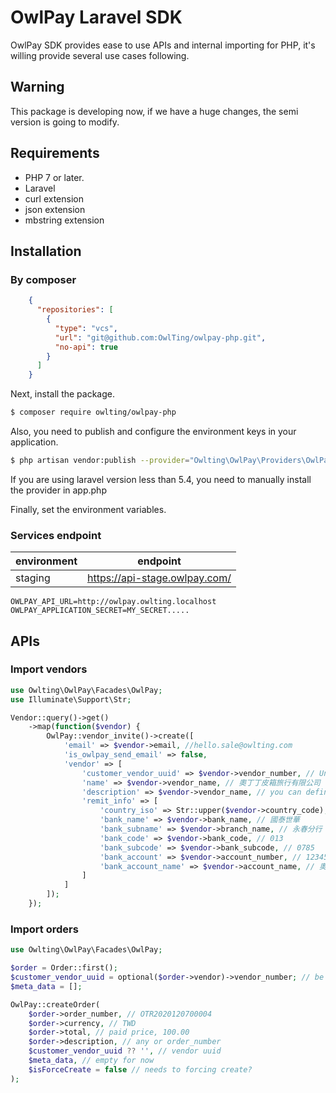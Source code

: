 # OwlPay Laravel SDK
OwlPay SDK provides ease to use APIs and internal importing for PHP, it's willing provide several use cases following.

## Warning
This package is developing now, if we have a huge changes, the semi version is going to modify.

## Requirements
* PHP 7 or later.
* Laravel
* curl extension
* json extension
* mbstring extension

## Installation
### By composer
```json
    {
      "repositories": [
        {
          "type": "vcs",
          "url": "git@github.com:OwlTing/owlpay-php.git",
          "no-api": true
        }
      ]
    }
```

Next, install the package.
```bash
$ composer require owlting/owlpay-php
```

Also, you need to publish and configure the environment keys in your application.
```bash
$ php artisan vendor:publish --provider="Owlting\OwlPay\Providers\OwlPayServiceProvider"
```
If you are using laravel version less than 5.4, you need to manually install the provider in app.php

Finally, set the environment variables.

### Services endpoint
| environment    | endpoint                |
|---------|----------------------------|
| staging  | https://api-stage.owlpay.com/        |

```dotenv
OWLPAY_API_URL=http://owlpay.owlting.localhost
OWLPAY_APPLICATION_SECRET=MY_SECRET.....
```
## APIs
### Import vendors
```php
use Owlting\OwlPay\Facades\OwlPay;
use Illuminate\Support\Str;

Vendor::query()->get()
    ->map(function($vendor) {
        OwlPay::vendor_invite()->create([
            'email' => $vendor->email, //hello.sale@owlting.com
            'is_owlpay_send_email' => false,
            'vendor' => [
                'customer_vendor_uuid' => $vendor->vendor_number, // Unique vendor id in application.
                'name' => $vendor->vendor_name, // 奧丁丁皮箱旅行有限公司
                'description' => $vendor->vendor_name, // you can define any.
                'remit_info' => [
                    'country_iso' => Str::upper($vendor->country_code), // TW
                    'bank_name' => $vendor->bank_name, // 國泰世華
                    'bank_subname' => $vendor->branch_name, // 永春分行
                    'bank_code' => $vendor->bank_code, // 013
                    'bank_subcode' => $vendor->bank_subcode, // 0785
                    'bank_account' => $vendor->account_number, // 123456789102
                    'bank_account_name' => $vendor->account_name, // 奧丁丁皮箱旅行有限公司
                ]
            ]
        ]);
    });
```

### Import orders
```php
use Owlting\OwlPay\Facades\OwlPay;

$order = Order::first();
$customer_vendor_uuid = optional($order->vendor)->vendor_number; // be sure having vendor number.
$meta_data = [];

OwlPay::createOrder(
    $order->order_number, // OTR2020120700004
    $order->currency, // TWD
    $order->total, // paid price, 100.00
    $order->description, // any or order_number
    $customer_vendor_uuid ?? '', // vendor uuid
    $meta_data, // empty for now
    $isForceCreate = false // needs to forcing create?
);
```



